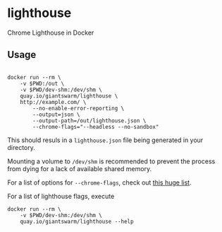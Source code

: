 # lighthouse

Chrome Lighthouse in Docker

## Usage

```nohighlight

docker run --rm \
    -v $PWD:/out \
    -v $PWD/dev-shm:/dev/shm \
    quay.io/giantswarm/lighthouse \
    http://example.com/ \
        --no-enable-error-reporting \
        --output=json \
        --output-path=/out/lighthouse.json \
        --chrome-flags="--headless --no-sandbox"
```

This should resuls in a `lighthouse.json` file being generated in your directory.

Mounting a volume to `/dev/shm` is recommended to prevent the process from dying for a lack of available shared memory.

For a list of options for `--chrome-flags`, check out [this huge list](https://peter.sh/experiments/chromium-command-line-switches/).

For a list of lighthouse flags, execute

```
docker run --rm \
    -v $PWD/dev-shm:/dev/shm \
    quay.io/giantswarm/lighthouse --help
```

